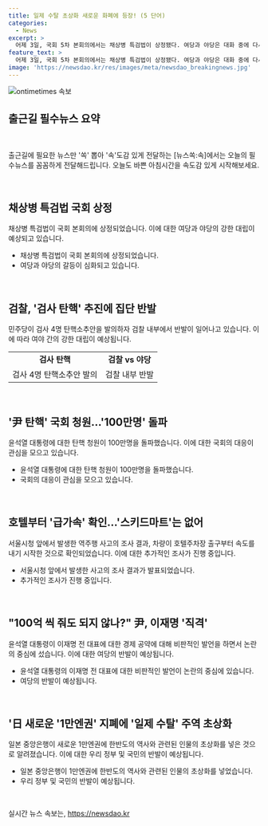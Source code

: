 ```yaml
---
title: 일제 수탈 초상화 새로운 화폐에 등장! (5 단어)
categories:
  - News
excerpt: >
  어제 3일, 국회 5차 본회의에서는 채상병 특검법이 상정됐다. 여당과 야당은 대화 중에 다시 대치 모습을 보였고, 검찰의 검사 탄핵 문제에도 뜨거운 갈등이 이어졌다. 또한, 윤석열 대통령에 대한 탄핵 청원 동의가 100만명을 돌파했으며, 서울시청 앞의 역주행 차량 사고 관련 사항이 확인됐다. 또한, 윤석열 대통령이 국민 1인당 25만원 민생지원금에 대한 발언으로 논란을 일으켰으며, 일본의 1만엔권에 관한 논란도 제기되고 있다.
feature_text: >
  어제 3일, 국회 5차 본회의에서는 채상병 특검법이 상정됐다. 여당과 야당은 대화 중에 다시 대치 모습을 보였고, 검찰의 검사 탄핵 문제에도 뜨거운 갈등이 이어졌다. 또한, 윤석열 대통령에 대한 탄핵 청원 동의가 100만명을 돌파했으며, 서울시청 앞의 역주행 차량 사고 관련 사항이 확인됐다. 또한, 윤석열 대통령이 국민 1인당 25만원 민생지원금에 대한 발언으로 논란을 일으켰으며, 일본의 1만엔권에 관한 논란도 제기되고 있다.
image: 'https://newsdao.kr/res/images/meta/newsdao_breakingnews.jpg'
---
```


<p><img src="https://newsdao.kr/res/images/meta/newsdao_breakingnews.jpg" alt="ontimetimes 속보" /></p>

<h2 data-ke-size="size26">출근길 필수뉴스 요약</h2>

<p data-ke-size="size16">&nbsp;</p>

<p data-ke-size="size16">출근길에 필요한 뉴스만 '쏙' 뽑아 '속'도감 있게 전달하는 [뉴스쏙:속]에서는 오늘의 필수뉴스를 꼼꼼하게 전달해드립니다. 오늘도 바쁜 아침시간을 속도감 있게 시작해보세요.</p>

<p data-ke-size="size16">&nbsp;</p>

<h2 data-ke-size="size24">채상병 특검법 국회 상정</h2>

<p data-ke-size="size16">채상병 특검법이 국회 본회의에 상정되었습니다. 이에 대한 여당과 야당의 강한 대립이 예상되고 있습니다. </p>

<ul>
<li>채상병 특검법이 국회 본회의에 상정되었습니다.</li>
<li>여당과 야당의 갈등이 심화되고 있습니다.</li>
</ul>

<p data-ke-size="size16">&nbsp;</p>

<h2 data-ke-size="size24">검찰, '검사 탄핵' 추진에 집단 반발</h2>

<p data-ke-size="size16">민주당이 검사 4명 탄핵소추안을 발의하자 검찰 내부에서 반발이 일어나고 있습니다. 이에 따라 여야 간의 강한 대립이 예상됩니다. </p>

<table>
<tr>
<td style="text-align: center; height: 17px;"><b>검사 탄핵</b></td>
<td style="text-align: center; height: 17px;"><b>검찰 vs 야당</b></td>
</tr>
<tr>
<td style="text-align: center; height: 17px;">검사 4명 탄핵소추안 발의</td>
<td style="text-align: center; height: 17px;">검찰 내부 반발</td>
</tr>
</table>

<p data-ke-size="size16">&nbsp;</p>

<h2 data-ke-size="size24">'尹 탄핵' 국회 청원…'100만명' 돌파</h2>

<p data-ke-size="size16">윤석열 대통령에 대한 탄핵 청원이 100만명을 돌파했습니다. 이에 대한 국회의 대응이 관심을 모으고 있습니다. </p>

<ul>
<li>윤석열 대통령에 대한 탄핵 청원이 100만명을 돌파했습니다.</li>
<li>국회의 대응이 관심을 모으고 있습니다.</li>
</ul>

<p data-ke-size="size16">&nbsp;</p>

<h2 data-ke-size="size24">호텔부터 '급가속' 확인…'스키드마트'는 없어</h2>

<p data-ke-size="size16">서울시청 앞에서 발생한 역주행 사고의 조사 결과, 차량이 호텔주차장 출구부터 속도를 내기 시작한 것으로 확인되었습니다. 이에 대한 추가적인 조사가 진행 중입니다.</p>

<ul>
<li>서울시청 앞에서 발생한 사고의 조사 결과가 발표되었습니다.</li>
<li>추가적인 조사가 진행 중입니다.</li>
</ul>

<p data-ke-size="size16">&nbsp;</p>

<h2 data-ke-size="size24">"100억 씩 줘도 되지 않나?" 尹, 이재명 '직격'</h2>

<p data-ke-size="size16">윤석열 대통령이 이재명 전 대표에 대한 경제 공약에 대해 비판적인 발언을 하면서 논란의 중심에 섰습니다. 이에 대한 여당의 반발이 예상됩니다.</p>

<ul>
<li>윤석열 대통령의 이재명 전 대표에 대한 비판적인 발언이 논란의 중심에 있습니다.</li>
<li>여당의 반발이 예상됩니다.</li>
</ul>

<p data-ke-size="size16">&nbsp;</p>

<h2 data-ke-size="size24">'日 새로운 '1만엔권' 지폐에 '일제 수탈' 주역 초상화</h2>

<p data-ke-size="size16">일본 중앙은행이 새로운 1만엔권에 한반도의 역사와 관련된 인물의 초상화를 넣은 것으로 알려졌습니다. 이에 대한 우리 정부 및 국민의 반발이 예상됩니다.</p>

<ul>
<li>일본 중앙은행이 1만엔권에 한반도의 역사와 관련된 인물의 초상화를 넣었습니다.</li>
<li>우리 정부 및 국민의 반발이 예상됩니다.</li>
</ul>

<p data-ke-size="size16">&nbsp;</p>
실시간 뉴스 속보는, <a href="https://newsdao.kr" rel="dofollow">https://newsdao.kr</a>


